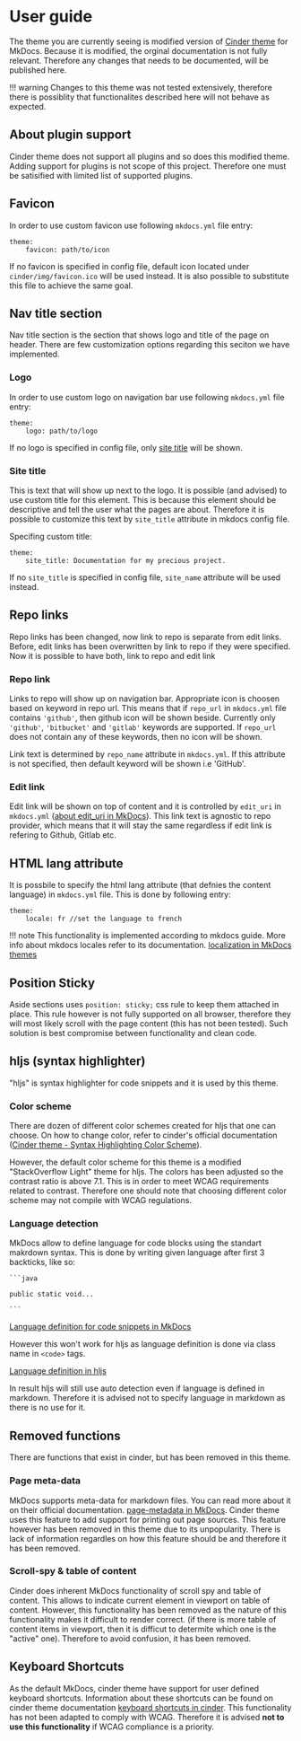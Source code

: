 # User guide

The theme you are currently seeing is modified version of [Cinder theme](https://sourcefoundry.org/cinder/) for MkDocs. Because it is modified, the orginal documentation is not fully relevant. Therefore any changes that needs to be documented, will be published here.

!!! warning
    Changes to this theme was not tested extensively, therefore there is possiblity that functionalites described here will not behave as expected.

## About plugin support
Cinder theme does not support all plugins and so does this modified theme. Adding support for plugins is not scope of this project. Therefore one must be satisified with limited list of supported plugins.

## Favicon
In order to use custom favicon use following `mkdocs.yml` file entry:
```
theme: 
    favicon: path/to/icon
```
If no favicon is specified in config file, default icon located under `cinder/img/favicon.ico` will be used instead. It is also possible to substitute this file to achieve the same goal. 

## Nav title section
Nav title section is the section that shows logo and title of the page on header. There are few customization options regarding this seciton we have implemented.

### Logo
In order to use custom logo on navigation bar use following `mkdocs.yml` file entry:

```
theme: 
    logo: path/to/logo
```
If no logo is specified in config file, only [site title](#site-title) will be shown.

### Site title
This is text that will show up next to the logo. It is possible (and advised) to use custom title for this element. This is because this element should be descriptive and tell the user what the pages are about. Therefore it is possible to customize this text by `site_title` attribute in mkdocs config file.

Specifing custom title:
```
theme:
    site_title: Documentation for my precious project.
```

If no `site_title` is specified in config file, `site_name` attribute will be used instead.

## Repo links 
Repo links has been changed, now link to repo is separate from edit links. Before, edit links has been overwritten by link to repo if they were specified. Now it is possible to have both, link to repo and edit link

### Repo link
Links to repo will show up on navigation bar. Appropriate icon is choosen based on keyword in repo url. This means that if `repo_url` in `mkdocs.yml` file contains `'github'`, then github icon will be shown beside. Currently only `'github'`, `'bitbucket'` and `'gitlab'` keywords are supported. If `repo_url` does not contain any of these keywords, then no icon will be shown.

Link text is determined by `repo_name` attribute in `mkdocs.yml`. If this attribute is not specified, then default keyword will be shown i.e 'GitHub'.

### Edit link
Edit link will be shown on top of content and it is controlled by `edit_uri` in `mkdocs.yml` ([about edit_uri in MkDocs](https://www.mkdocs.org/user-guide/configuration/#edit_uri)). This link text is agnostic to repo provider, which means that it will stay the same regardless if edit link is refering to Github, Gitlab etc.  

## HTML lang attribute 
It is possbile to specify the html lang attribute (that defnies the content language) in `mkdocs.yml` file. This is done by following entry:

```
theme: 
    locale: fr //set the language to french
```
!!! note
    This functionality is implemented according to mkdocs guide. More info about mkdocs locales refer to its documentation. [localization in MkDocs themes](https://www.mkdocs.org/dev-guide/themes/#supporting-theme-localizationtranslation)

## Position Sticky
Aside sections uses `position: sticky;` css rule to keep them attached in place. This rule however is not fully supported on all browser, therefore they will most likely scroll with the page content (this has not been tested). Such solution is best compromise between functionality and clean code.

## hljs (syntax highlighter)
"hljs" is syntax highlighter for code snippets and it is used by this theme.

### Color scheme
 There are dozen of different color schemes created for hljs that one can choose. On how to change color, refer to cinder's official documentation ([Cinder theme - Syntax Highlighting Color Scheme](https://sourcefoundry.org/cinder/#syntax-highlighting-color-scheme)). 

However, the default color scheme for this theme is a modified "StackOverflow Light" theme for hljs. The colors has been adjusted so the contrast ratio is above 7.1.
This is in order to meet WCAG requirements related to contrast. Therefore one should note that choosing different color scheme may not compile with WCAG regulations.

### Language detection
MkDocs allow to define language for code blocks using the standart makrdown syntax. This is done by writing given language after first 3 backticks, like so:
```` 
```java

public static void...

```
```` 
[Language definition for code snippets in MkDocs](https://www.mkdocs.org/user-guide/writing-your-docs/#fenced-code-blocks)

However this won't work for hljs as language definition is done via class name in `<code>` tags.

[Language definition in hljs](https://highlightjs.readthedocs.io/en/latest/readme.html#in-the-browser)

 In result hljs will still use auto detection even if language is defined in markdown. Therefore it is advised not to specify language in markdown as there is no use for it.

## Removed functions
There are functions that exist in cinder, but has been removed in this theme.

### Page meta-data
MkDocs supports meta-data for markdown files. You can read more about it on their official documentation. [page-metadata in MkDocs](https://www.mkdocs.org/user-guide/writing-your-docs/#meta-data). Cinder theme uses this feature to add support for printing out page sources. This feature however has been removed in this theme due to its unpopularity. There is lack of information regardles on how this feature should be and therefore it has been removed.

### Scroll-spy & table of content
Cinder does inherent MkDocs functionality of scroll spy and table of content. This allows to indicate current element in viewport on table of content. 
However, this functionality has been removed as the nature of this functionality makes it difficult to render correct. (if there is more table of content items in viewport, then it is difficut to determite which one is the "active" one). Therefore to avoid confusion, it has been removed. 

## Keyboard Shortcuts
As the default MkDocs, cinder theme have support for user defined keyboard shortcuts. Information about these shortcuts can be found on cinder theme documentation [keyboard shortcuts in cinder](https://sourcefoundry.org/cinder/#keyboard-shortcuts). This functionality has not been adapted to comply with WCAG. Therefore it is advised **not to use this functionality** if WCAG compliance is a priority.



 



